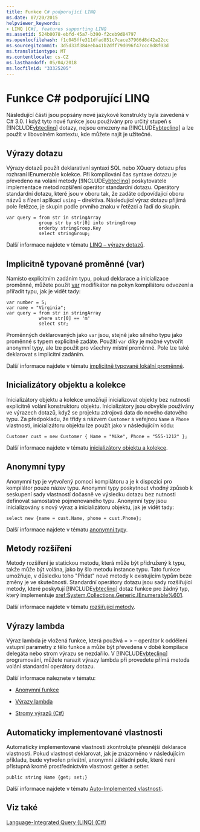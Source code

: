 ```yaml
---
title: Funkce C# podporující LINQ
ms.date: 07/20/2015
helpviewer_keywords:
- LINQ [C#], features supporting LINQ
ms.assetid: 524b0078-ebfd-45a7-b390-f2ceb9d84797
ms.openlocfilehash: f1c045ffe311dfad851c7cace37966d8d42a22cc
ms.sourcegitcommit: 3d5d33f384eeba41b2dff79d096f47ccc8d8f03d
ms.translationtype: MT
ms.contentlocale: cs-CZ
ms.lasthandoff: 05/04/2018
ms.locfileid: "33325205"
---
```

# <a name="c-features-that-support-linq"></a>Funkce C# podporující LINQ
Následující části jsou popsány nové jazykové konstrukty byla zavedená v C# 3.0. I když tyto nové funkce jsou používány pro určitý stupeň s [!INCLUDE[vbteclinq](~/includes/vbteclinq-md.md)] dotazy, nejsou omezeny na [!INCLUDE[vbteclinq](~/includes/vbteclinq-md.md)] a lze použít v libovolném kontextu, kde můžete najít je užitečné.  
  
## <a name="query-expressions"></a>Výrazy dotazu  
 Výrazy dotazů použít deklarativní syntaxi SQL nebo XQuery dotazu přes rozhraní IEnumerable kolekce. Při kompilování čas syntaxe dotazu je převedeno na volání metody [!INCLUDE[vbteclinq](~/includes/vbteclinq-md.md)] poskytovatele implementace metod rozšíření operátor standardní dotazu. Operátory standardní dotazu, které jsou v oboru tak, že zadáte odpovídající oboru názvů s řízení aplikací `using` – direktiva. Následující výraz dotazu přijímá pole řetězce, je skupin podle prvního znaku v řetězci a řadí do skupin.  
  
```  
var query = from str in stringArray  
            group str by str[0] into stringGroup  
            orderby stringGroup.Key  
            select stringGroup;  
```  
  
 Další informace najdete v tématu [LINQ – výrazy dotazů](../../../../csharp/programming-guide/linq-query-expressions/index.md).  
  
## <a name="implicitly-typed-variables-var"></a>Implicitně typované proměnné (var)  
 Namísto explicitním zadáním typu, pokud deklarace a inicializace proměnné, můžete použít [var](../../../../csharp/language-reference/keywords/var.md) modifikátor na pokyn kompilátoru odvození a přiřadit typu, jak je vidět tady:  
  
```  
var number = 5;  
var name = "Virginia";  
var query = from str in stringArray  
            where str[0] == 'm'  
            select str;  
```  
  
 Proměnných deklarovaných jako `var` jsou, stejně jako silného typu jako proměnné s typem explicitně zadáte. Použití `var` díky je možné vytvořit anonymní typy, ale lze použít pro všechny místní proměnné. Pole lze také deklarovat s implicitní zadáním.  
  
 Další informace najdete v tématu [implicitně typované lokální proměnné](../../../../csharp/programming-guide/classes-and-structs/implicitly-typed-local-variables.md).  
  
## <a name="object-and-collection-initializers"></a>Inicializátory objektu a kolekce  
 Inicializátory objektu a kolekce umožňují inicializovat objekty bez nutnosti explicitně volání konstruktoru objektu. Inicializátory jsou obvykle používány ve výrazech dotazů, když se projektu zdrojová data do nového datového typu. Za předpokladu, že třídy s názvem `Customer` s veřejnou `Name` a `Phone` vlastnosti, inicializátoru objektu lze použít jako v následujícím kódu:  
  
```  
Customer cust = new Customer { Name = "Mike", Phone = "555-1212" };  
```  
  
 Další informace najdete v tématu [inicializátory objektu a kolekce](../../../../csharp/programming-guide/classes-and-structs/object-and-collection-initializers.md).  
  
## <a name="anonymous-types"></a>Anonymní typy  
 Anonymní typ je vytvořený pomocí kompilátoru a je k dispozici pro kompilátor pouze název typu. Anonymní typy poskytnout vhodný způsob k seskupení sady vlastností dočasně ve výsledku dotazu bez nutnosti definovat samostatné pojmenovaného typu. Anonymní typy jsou inicializovány s nový výraz a inicializátoru objektu, jak je vidět tady:  
  
```  
select new {name = cust.Name, phone = cust.Phone};  
```  
  
 Další informace najdete v tématu [anonymní typy](../../../../csharp/programming-guide/classes-and-structs/anonymous-types.md).  
  
## <a name="extension-methods"></a>Metody rozšíření  
 Metody rozšíření je statickou metodu, která může být přidružený k typu, takže může být volána, jako by šlo metodu instance typu. Tato funkce umožňuje, v důsledku toho "Přidat" nové metody k existujícím typům beze změny je ve skutečnosti. Standardní operátory dotazu jsou sady rozšiřující metody, které poskytují [!INCLUDE[vbteclinq](~/includes/vbteclinq-md.md)] dotaz funkce pro žádný typ, který implementuje <xref:System.Collections.Generic.IEnumerable%601>.  
  
 Další informace najdete v tématu [rozšiřující metody](../../../../csharp/programming-guide/classes-and-structs/extension-methods.md).  
  
## <a name="lambda-expressions"></a>Výrazy lambda  
 Výraz lambda je vložená funkce, která používá = > – operátor k oddělení vstupní parametry z tělo funkce a může být převedena v době kompilace delegáta nebo strom výrazu se nezdařilo. V [!INCLUDE[vbteclinq](~/includes/vbteclinq-md.md)] programování, můžete narazit výrazy lambda při provedete přímá metoda volání standardní operátory dotazu.  
  
 Další informace naleznete v tématu:  
  
-   [Anonymní funkce](../../../../csharp/programming-guide/statements-expressions-operators/anonymous-functions.md)  
  
-   [Výrazy lambda](../../../../csharp/programming-guide/statements-expressions-operators/lambda-expressions.md)  
  
-   [Stromy výrazů (C#)](../../../../csharp/programming-guide/concepts/expression-trees/index.md)  
  
## <a name="auto-implemented-properties"></a>Automaticky implementované vlastnosti  
 Automaticky implementované vlastnosti zkontrolujte přesnější deklarace vlastnosti. Pokud vlastnost deklarovat, jak je znázorněno v následujícím příkladu, bude vytvořen privátní, anonymní základní pole, které není přístupná kromě prostřednictvím vlastnost getter a setter.  
  
```  
public string Name {get; set;}  
```  
  
 Další informace najdete v tématu [Auto-Implemented vlastnosti](../../../../csharp/programming-guide/classes-and-structs/auto-implemented-properties.md).  
  
## <a name="see-also"></a>Viz také  
 [Language-Integrated Query (LINQ) (C#)](../../../../csharp/programming-guide/concepts/linq/index.md)
